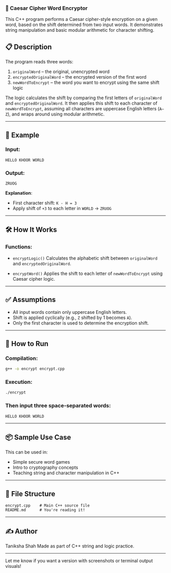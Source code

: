 ### 🔐 Caesar Cipher Word Encryptor

This C++ program performs a Caesar cipher-style encryption on a given word, based on the shift determined from two input words. It demonstrates string manipulation and basic modular arithmetic for character shifting.

## 📋 Description

The program reads three words:

1. `originalWord` – the original, unencrypted word
2. `encryptedOriginalWord` – the encrypted version of the first word
3. `newWordToEncrypt` – the word you want to encrypt using the same shift logic

The logic calculates the shift by comparing the first letters of `originalWord` and `encryptedOriginalWord`. It then applies this shift to each character of `newWordToEncrypt`, assuming all characters are uppercase English letters (`A–Z`), and wraps around using modular arithmetic.

---

## 🧠 Example

### Input:

```
HELLO KHOOR WORLD
```

### Output:

```
ZRUOG
```

**Explanation**:

* First character shift: `K - H = 3`
* Apply shift of `+3` to each letter in `WORLD` → `ZRUOG`

---

## 🛠️ How It Works

### Functions:

* `encryptLogic()`
  Calculates the alphabetic shift between `originalWord` and `encryptedOriginalWord`.

* `encryptWord()`
  Applies the shift to each letter of `newWordToEncrypt` using Caesar cipher logic.

---

## ✅ Assumptions

* All input words contain only uppercase English letters.
* Shift is applied cyclically (e.g., `Z` shifted by 1 becomes `A`).
* Only the first character is used to determine the encryption shift.

---

## 🚀 How to Run

### Compilation:

```bash
g++ -o encrypt encrypt.cpp
```

### Execution:

```bash
./encrypt
```

### Then input three space-separated words:

```text
HELLO KHOOR WORLD
```

---

## 📦 Sample Use Case

This can be used in:

* Simple secure word games
* Intro to cryptography concepts
* Teaching string and character manipulation in C++

---

## 📁 File Structure

```
encrypt.cpp    # Main C++ source file
README.md      # You're reading it!
```

---

## ✍️ Author

Taniksha Shah
Made as part of C++ string and logic practice.

---

Let me know if you want a version with screenshots or terminal output visuals!
